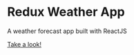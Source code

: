 # Redux Weather App

A weather forecast app built with ReactJS

[Take a look!](http://104.131.7.68:4001/)
